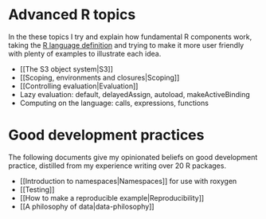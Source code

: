 # Advanced R topics

In the these topics I try and explain how fundamental R components work, taking the [R language definition][lang-def] and trying to make it more user friendly with plenty of examples to illustrate each idea.

  * [[The S3 object system|S3]]
  * [[Scoping, environments and closures|Scoping]]
  * [[Controlling evaluation|Evaluation]]
  * Lazy evaluation: default, delayedAssign, autoload, makeActiveBinding
  * Computing on the language: calls, expressions, functions

# Good development practices

The following documents give my opinionated beliefs on good development practice, distilled from my experience writing over 20 R packages.

  * [[Introduction to namespaces|Namespaces]] for use with roxygen
  * [[Testing]]
  * [[How to make a reproducible example|Reproducibility]]
  * [[A philosophy of data|data-philosophy]]

  [lang-def]:http://cran.r-project.org/doc/manuals/R-lang.html
  